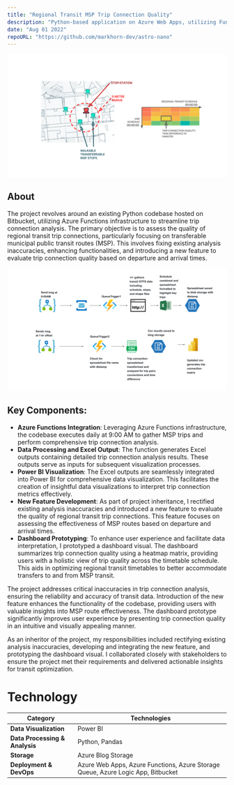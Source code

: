 ```yaml
---
title: "Regional Transit MSP Trip Connection Quality"
description: "Python-based application on Azure Web Apps, utilizing Function Apps, ingesting and analyze GTFS data, investigating connectivity and integration between GO Transit and municipal transit systems in the GTA"
date: "Aug 01 2022"
repoURL: "https://github.com/markhorn-dev/astro-nano"
---
```

![concept](./concept.svg)
## About
The project revolves around an existing Python codebase hosted on Bitbucket, utilizing Azure Functions infrastructure to streamline trip connection analysis. The primary objective is to assess the quality of regional transit trip connections, particularly focusing on transferable municipal public transit routes (MSP). This involves fixing existing analysis inaccuracies, enhancing functionalities, and introducing a new feature to evaluate trip connection quality based on departure and arrival times.

![process-diagram](./process-flow-diagram.svg)

## Key Components:
- **Azure Functions Integration**: Leveraging Azure Functions infrastructure, the codebase executes daily at 9:00 AM to gather MSP trips and perform comprehensive trip connection analysis.
- **Data Processing and Excel Output**: The function generates Excel outputs containing detailed trip connection analysis results. These outputs serve as inputs for subsequent visualization processes.
- **Power BI Visualization**: The Excel outputs are seamlessly integrated into Power BI for comprehensive data visualization. This facilitates the creation of insightful data visualizations to interpret trip connection metrics effectively.
- **New Feature Development**: As part of project inheritance, I rectified existing analysis inaccuracies and introduced a new feature to evaluate the quality of regional transit trip connections. This feature focuses on assessing the effectiveness of MSP routes based on departure and arrival times.
- **Dashboard Prototyping**: To enhance user experience and facilitate data interpretation, I prototyped a dashboard visual. The dashboard summarizes trip connection quality using a heatmap matrix, providing users with a holistic view of trip quality across the timetable schedule. This aids in optimizing regional transit timetables to better accommodate transfers to and from MSP transit.

The project addresses critical inaccuracies in trip connection analysis, ensuring the reliability and accuracy of transit data. Introduction of the new feature enhances the functionality of the codebase, providing users with valuable insights into MSP route effectiveness. The dashboard prototype significantly improves user experience by presenting trip connection quality in an intuitive and visually appealing manner.

As an inheritor of the project, my responsibilities included rectifying existing analysis inaccuracies, developing and integrating the new feature, and prototyping the dashboard visual. I collaborated closely with stakeholders to ensure the project met their requirements and delivered actionable insights for transit optimization.

# Technology
| Category            | Technologies                                                                 |
|---------------------|------------------------------------------------------------------------------|
| **Data Visualization**       | Power BI                                      |
| **Data Processing & Analysis**        | Python, Pandas |
| **Storage**       | Azure Blog Storage                                               |
| **Deployment & DevOps** | Azure Web Apps, Azure Functions, Azure Storage Queue, Azure Logic App, Bitbucket|
